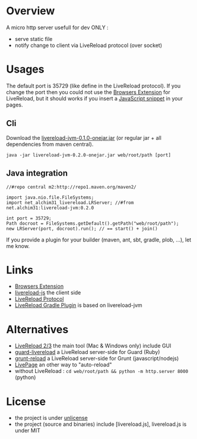 Overview
========

A micro http server usefull for dev ONLY :

* serve static file
* notify change to client via LiveReload protocol (over socket)

Usages
======

The default port is 35729 (like define in the LiveReload protocol).
If you change the port then you could not use the [Browsers Extension](http://feedback.livereload.com/knowledgebase/articles/86242-how-do-i-install-and-use-the-browser-extensions-) for LiveReload, but it should works if you insert a [JavaScript snippet](http://go.livereload.com/mobile) in your pages.

Cli
---

Download the [livereload-jvm-0.1.0-onejar.jar](http://repo2.maven.org/maven2/net/alchim31/livereload-jvm/0.2.0/livereload-jvm-0.2.0-onejar.jar) (or regular jar  + all dependencies from maven central).

    java -jar livereload-jvm-0.2.0-onejar.jar web/root/path [port]

Java integration
----------------

    //#repo central m2:http://repo1.maven.org/maven2/
    
    import java.nio.file.FileSystems;
    import net_alchim31_livereload.LRServer; //#from net.alchim31:livereload-jvm:0.2.0
    
    int port = 35729;
    Path docroot = FileSystems.getDefault().getPath("web/root/path");
    new LRServer(port, docroot).run(); // == start() + join()

If you provide a plugin for your builder (maven, ant, sbt, gradle, plob, ...), let me know.

Links
=====

* [Browsers Extension](http://feedback.livereload.com/knowledgebase/articles/86242-how-do-i-install-and-use-the-browser-extensions-)
* [livereload-js](https://github.com/livereload/livereload-js) the client side
* [LiveReload Protocol](http://feedback.livereload.com/knowledgebase/articles/86174-livereload-protocol)
* [LiveReload Gradle Plugin](https://github.com/aalmiray/livereload-gradle-plugin) is based on livereload-jvm

Alternatives
============

* [LiveReload 2/3](http://livereload.com/) the main tool (Mac & Windows only) include GUI
* [guard-livereload](https://github.com/guard/guard-livereload) a LiveReload server-side for Guard (Ruby)
* [grunt-reload](https://github.com/webxl/grunt-reload) a LiveReload server-side for Grunt (javascript/nodejs)
* [LivePage](https://chrome.google.com/webstore/detail/livepage/pilnojpmdoofaelbinaeodfpjheijkbh) an other way to "auto-reload"
* without LiveReload : `cd web/root/path && python -m http.server 8000` (python)

License
=======

* the project is under [unlicense](http://unlicense.org/)
* the project (source and binaries) include [livereload.js], livereload.js is under MIT
